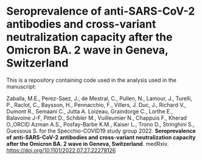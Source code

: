 # Seroprevalence of anti-SARS-CoV-2 antibodies and cross-variant neutralization capacity after the Omicron BA. 2 wave in Geneva, Switzerland 

This is a repository containing code used in the analysis used in the manuscript:

Zaballa, M.E., Perez-Saez, J., de Mestral, C., Pullen, N., Lamour, J., Turelli, P., Raclot, C., Baysson, H., Pennacchio, F., Villers, J. Duc, J., Richard V., Dumont R., Semaani C., Jutta A. Loizeau, Graindorge C., Lorthe E., Balavoine J-F, Pittet D., Schibler M., Vuilleumier N., Chappuis F., Kherad O.,ORCID Azman A.S., Posfay-Barbe K.M., Kaiser L., Trono D., Stringhini S., Guessous S. for the Specchio-COVID19 study group 2022. **Seroprevalence of anti-SARS-CoV-2 antibodies and cross-variant neutralization capacity after the Omicron BA. 2 wave in Geneva, Switzerland**. medRxiv.  https://doi.org/10.1101/2022.07.27.22278126 

